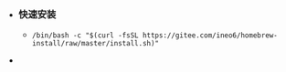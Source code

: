 - ### 快速安装
	- ```
	  /bin/bash -c "$(curl -fsSL https://gitee.com/ineo6/homebrew-install/raw/master/install.sh)"
	  ```
-